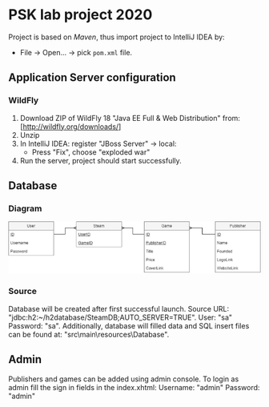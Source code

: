 # PSK lab project 2020
Project is based on *Maven*, thus import project to IntelliJ IDEA by:
* File -> Open... -> pick `pom.xml` file.

## Application Server configuration

### WildFly

1. Download ZIP of WildFly 18 "Java EE Full & Web Distribution" from: [http://wildfly.org/downloads/]
2. Unzip
3. In IntelliJ IDEA: register "JBoss Server" -> local:
    * Press "Fix", choose "exploded war"
4. Run the server, project should start successfully.

## Database

### Diagram

![](DB%20Diagram.png)

### Source
Database will be created after first successful launch. Source URL: "jdbc:h2:~/h2database/SteamDB;AUTO_SERVER=TRUE". User: "sa" Password: "sa".
Additionally, database will filled data and SQL insert files can be found at: "src\main\resources\Database".


## Admin

Publishers and games can be added using admin console. To login as admin fill the sign in fields in the index.xhtml: Username: "admin" Password: "admin"
